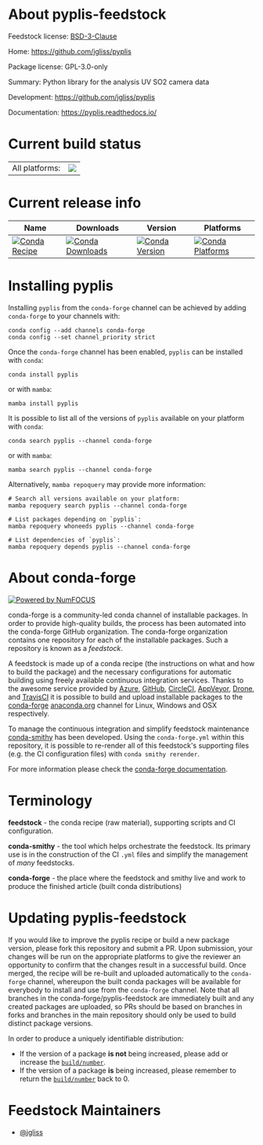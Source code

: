 About pyplis-feedstock
======================

Feedstock license: [BSD-3-Clause](https://github.com/conda-forge/pyplis-feedstock/blob/main/LICENSE.txt)

Home: https://github.com/jgliss/pyplis

Package license: GPL-3.0-only

Summary: Python library for the analysis UV SO2 camera data

Development: https://github.com/jgliss/pyplis

Documentation: https://pyplis.readthedocs.io/

Current build status
====================


<table><tr><td>All platforms:</td>
    <td>
      <a href="https://dev.azure.com/conda-forge/feedstock-builds/_build/latest?definitionId=6794&branchName=main">
        <img src="https://dev.azure.com/conda-forge/feedstock-builds/_apis/build/status/pyplis-feedstock?branchName=main">
      </a>
    </td>
  </tr>
</table>

Current release info
====================

| Name | Downloads | Version | Platforms |
| --- | --- | --- | --- |
| [![Conda Recipe](https://img.shields.io/badge/recipe-pyplis-green.svg)](https://anaconda.org/conda-forge/pyplis) | [![Conda Downloads](https://img.shields.io/conda/dn/conda-forge/pyplis.svg)](https://anaconda.org/conda-forge/pyplis) | [![Conda Version](https://img.shields.io/conda/vn/conda-forge/pyplis.svg)](https://anaconda.org/conda-forge/pyplis) | [![Conda Platforms](https://img.shields.io/conda/pn/conda-forge/pyplis.svg)](https://anaconda.org/conda-forge/pyplis) |

Installing pyplis
=================

Installing `pyplis` from the `conda-forge` channel can be achieved by adding `conda-forge` to your channels with:

```
conda config --add channels conda-forge
conda config --set channel_priority strict
```

Once the `conda-forge` channel has been enabled, `pyplis` can be installed with `conda`:

```
conda install pyplis
```

or with `mamba`:

```
mamba install pyplis
```

It is possible to list all of the versions of `pyplis` available on your platform with `conda`:

```
conda search pyplis --channel conda-forge
```

or with `mamba`:

```
mamba search pyplis --channel conda-forge
```

Alternatively, `mamba repoquery` may provide more information:

```
# Search all versions available on your platform:
mamba repoquery search pyplis --channel conda-forge

# List packages depending on `pyplis`:
mamba repoquery whoneeds pyplis --channel conda-forge

# List dependencies of `pyplis`:
mamba repoquery depends pyplis --channel conda-forge
```


About conda-forge
=================

[![Powered by
NumFOCUS](https://img.shields.io/badge/powered%20by-NumFOCUS-orange.svg?style=flat&colorA=E1523D&colorB=007D8A)](https://numfocus.org)

conda-forge is a community-led conda channel of installable packages.
In order to provide high-quality builds, the process has been automated into the
conda-forge GitHub organization. The conda-forge organization contains one repository
for each of the installable packages. Such a repository is known as a *feedstock*.

A feedstock is made up of a conda recipe (the instructions on what and how to build
the package) and the necessary configurations for automatic building using freely
available continuous integration services. Thanks to the awesome service provided by
[Azure](https://azure.microsoft.com/en-us/services/devops/), [GitHub](https://github.com/),
[CircleCI](https://circleci.com/), [AppVeyor](https://www.appveyor.com/),
[Drone](https://cloud.drone.io/welcome), and [TravisCI](https://travis-ci.com/)
it is possible to build and upload installable packages to the
[conda-forge](https://anaconda.org/conda-forge) [anaconda.org](https://anaconda.org/)
channel for Linux, Windows and OSX respectively.

To manage the continuous integration and simplify feedstock maintenance
[conda-smithy](https://github.com/conda-forge/conda-smithy) has been developed.
Using the ``conda-forge.yml`` within this repository, it is possible to re-render all of
this feedstock's supporting files (e.g. the CI configuration files) with ``conda smithy rerender``.

For more information please check the [conda-forge documentation](https://conda-forge.org/docs/).

Terminology
===========

**feedstock** - the conda recipe (raw material), supporting scripts and CI configuration.

**conda-smithy** - the tool which helps orchestrate the feedstock.
                   Its primary use is in the construction of the CI ``.yml`` files
                   and simplify the management of *many* feedstocks.

**conda-forge** - the place where the feedstock and smithy live and work to
                  produce the finished article (built conda distributions)


Updating pyplis-feedstock
=========================

If you would like to improve the pyplis recipe or build a new
package version, please fork this repository and submit a PR. Upon submission,
your changes will be run on the appropriate platforms to give the reviewer an
opportunity to confirm that the changes result in a successful build. Once
merged, the recipe will be re-built and uploaded automatically to the
`conda-forge` channel, whereupon the built conda packages will be available for
everybody to install and use from the `conda-forge` channel.
Note that all branches in the conda-forge/pyplis-feedstock are
immediately built and any created packages are uploaded, so PRs should be based
on branches in forks and branches in the main repository should only be used to
build distinct package versions.

In order to produce a uniquely identifiable distribution:
 * If the version of a package **is not** being increased, please add or increase
   the [``build/number``](https://docs.conda.io/projects/conda-build/en/latest/resources/define-metadata.html#build-number-and-string).
 * If the version of a package **is** being increased, please remember to return
   the [``build/number``](https://docs.conda.io/projects/conda-build/en/latest/resources/define-metadata.html#build-number-and-string)
   back to 0.

Feedstock Maintainers
=====================

* [@jgliss](https://github.com/jgliss/)

